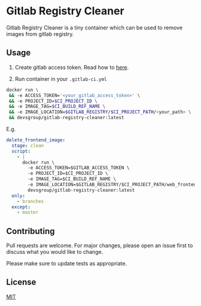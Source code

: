 # Gitlab Registry Cleaner

Gitlab Registry Cleaner is a tiny container which can be used to remove images from gitlab registry.

## Usage

1. Create gitlab access token. Read how to [here](https://docs.gitlab.com/ee/user/profile/personal_access_tokens.html#creating-a-personal-access-token).

1. Run container in your `.gitlab-ci.yml`
```sh
docker run \
 && -e ACCESS_TOKEN='<your_gitlab_access_token>' \
 && -e PROJECT_ID=$CI_PROJECT_ID \
 && -e IMAGE_TAG=$CI_BUILD_REF_NAME \
 && -e IMAGE_LOCATION=$GITLAB_REGISTRY/$CI_PROJECT_PATH/<your_path> \
 && devsgroup/gitlab-registry-cleaner:latest
```

E.g.
```yml
delete_frontend_image:
  stage: clean
  script:
    - |
      docker run \
        -e ACCESS_TOKEN=$GITLAB_ACCESS_TOKEN \
        -e PROJECT_ID=$CI_PROJECT_ID \
        -e IMAGE_TAG=$CI_BUILD_REF_NAME \
        -e IMAGE_LOCATION=$GITLAB_REGISTRY/$CI_PROJECT_PATH/web_frontend \
        devsgroup/gitlab-registry-cleaner:latest
  only:
    - branches
  except:
    - master
```

## Contributing
Pull requests are welcome. For major changes, please open an issue first to discuss what you would like to change.

Please make sure to update tests as appropriate.

## License
[MIT](https://choosealicense.com/licenses/mit/)